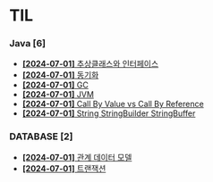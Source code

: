 # TIL
 
### Java [6]
- [**[2024-07-01]**  추상클래스와 인터페이스](https://github.com/A-lass/TIL/blob/main/Java/추상클래스와_인터페이스.md)
- [**[2024-07-01]**  동기화](https://github.com/A-lass/TIL/blob/main/Java/동기화.md)
- [**[2024-07-01]**  GC](https://github.com/A-lass/TIL/blob/main/Java/GC.md)
- [**[2024-07-01]**  JVM](https://github.com/A-lass/TIL/blob/main/Java/JVM.md)
- [**[2024-07-01]**  Call By Value vs Call By Reference](https://github.com/A-lass/TIL/blob/main/Java/Call_By_Value_vs_Call_By_Reference.md)
- [**[2024-07-01]**  String StringBuilder StringBuffer](https://github.com/A-lass/TIL/blob/main/Java/String_StringBuilder_StringBuffer.md)
### DATABASE [2]
- [**[2024-07-01]**  관계 데이터 모델](https://github.com/A-lass/TIL/blob/main/DATABASE/관계_데이터_모델.md)
- [**[2024-07-01]**  트랜잭션](https://github.com/A-lass/TIL/blob/main/DATABASE/트랜잭션.md)
